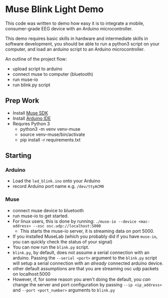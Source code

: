 # Muse Blink Light Demo

This code was written to demo how easy it is to integrate a mobile, consumer-grade EEG device with an Arduino microcontroller.

This demo requires basic skills in hardware and intermediate skills in software development, you should be able to run a python3 script on your computer, and load an arduino script to an Arduino microcontroller.

An outline of the project flow:
-   upload script to arduino
-   connect muse to computer (bluetooth)
-   run muse-io 
-   run blink.py script

## Prep Work


-   Install [Muse SDK](http://developer.choosemuse.com/research-tools/getting-started)
-   Install [Arduino IDE](https://www.arduino.cc/en/Main/Software)
-   Requres Python 3
    -   python3 -m venv venv-muse
    -   source venv-muse/bin/activate
    -   pip install -r requirements.txt


## Starting

### Arduino

-   Load the `led_blink.ino` onto your Arduino
-   record Arduino port name e.g. `/dev/ttyACM0`

### Muse

-   connect muse device to bluetooth
-   run muse-io to get started.
-   For linux users, this is done by running: `./muse-io --device <mac-address> --osc osc.udp://localhost:5000`
    -   This starts the muse-io server, it is streaming data on port 5000.
-   If you installed MuseLab (which you probably did if you have `muse-io`, you can quickly check the status of your signal)
-   You can now run the `blink.py` script.
-   `blink.py`, by default, does not assume a serial connection with an arduino. Passing the `--serial <port>` argument to the `blink.py` script will setup a serial connection with an _already_ connected arduino device.
-   other default assumptions are that you are streaming osc udp packets on localhost:5000
-   However, if, for some reason you aren't doing the default, you _can_ change the server and port configuration by passing `--ip <ip_address>` and `--port <port_number>` arguments to `blink.py`

